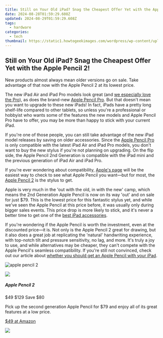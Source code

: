 ```yaml
---
title: Still on Your Old iPad? Snag the Cheapest Offer Yet with the Apple Pencil 2!
date: 2024-08-28T01:59:29.608Z
updated: 2024-08-29T01:59:29.608Z
tags:
  - hardware
categories:
  - tech
thumbnail: https://static1.howtogeekimages.com/wordpress/wp-content/uploads/2024/05/53007391947_cbfb770f1f_o.jpg
---
```


## Still on Your Old iPad? Snag the Cheapest Offer Yet with the Apple Pencil 2!

New products almost always mean older versions go on sale. Take advantage of that now with the Apple Pencil 2 at its lowest price.

 The new iPad Air and iPad Pro models look great (and [we especially love the Pro](https://easy-unlock-android.techidaily.com/in-2024-full-tutorial-to-bypass-your-oneplus-ace-2v-face-lock-by-drfone-android/)), as does the brand-new [Apple Pencil Pro](https://android-location-track.techidaily.com/in-2024-2-ways-to-monitor-realme-c33-2023-activity-drfone-by-drfone-virtual-android/). But that doesn't mean you want to upgrade to these new iPads! In fact, iPads have a pretty long shelf-life compared to other tablets, so unless you're a professional or hobbyist who wants some of the features the new models and Apple Pencil Pro have to offer, you may be more than happy to stick with your current iPad.

 If you're one of those people, you can still take advantage of the new iPad model releases by saving on older accessories. Since the [Apple Pencil Pro](https://www.amazon.com/Apple-Pencil-Pro-Pixel-Perfect-Industry-Leading/dp/B0D3J71RM7?tag=hotoge-20&ascsubtag=UUhtgUeUpU2003189&asc%5Frefurl=https%3A%2F%2Fwww.howtogeek.com%2Fapple-pencil-2-discount%2F&asc%5Fcampaign=Affiliate) is only compatible with the latest iPad Air and iPad Pro models, you don't want to buy the new stylus if you're not planning on upgrading. On the flip side, the Apple Pencil 2nd Generation is compatible with the iPad mini and the previous generation of iPad Air and iPad Pro.

 If you're ever wondering about compatibility, [Apple's page](https://support.apple.com/en-us/108937) will be the easiest way to check to see what Apple Pencil you want—but for most, the [Apple Pencil 2](https://www.amazon.com/Apple-MU8F2AM-A-Pencil-Generation/dp/B07K1WWBJK?tag=hotoge-20&ascsubtag=UUhtgUeUpU2003189&asc%5Frefurl=https%3A%2F%2Fwww.howtogeek.com%2Fapple-pencil-2-discount%2F&asc%5Fcampaign=Affiliate) is the stylus to get.

 Apple is very much in the 'out with the old, in with the new' camp, which means the 2nd Generation Apple Pencil is now on its way 'out' and on sale for just $79\. This is the lowest price for this fantastic stylus yet, and while we've seen the Apple Pencil at this price before, it was usually only during bigger sales events. This price drop is more likely to stick, and it's never a better time to get one of the [best iPad accessories](https://techidaily.com/guide-on-how-to-erase-apple-iphone-6s-data-completely-drfone-by-drfone-ios-full-data-eraser-ios-full-data-eraser/).

 If you're wondering if the Apple Pencil is worth the investment, even at the discounted price—it is. Not only is the Apple Pencil 2 great for drawing, but it also does a great job at replicating the 'natural' handwriting experience, with top-notch tilt and pressure sensitivity, no lag, and more. It's truly a joy to use, and while alternatives may be cheaper, they can't compete with the Apple Pencil's seamless compatibility. If you're still not convinced, check out our article about [whether you should get an Apple Pencil with your iPad](https://facebook-video-footage.techidaily.com/updated-overcoming-shadows-in-indoor-vlogging-environments/).

![apple pencil 2](https://static1.howtogeekimages.com/wordpress/wp-content/uploads/2023/10/apple-pencil-2.png) 

![](https://static1.howtogeekimages.com/wordpresshttps://static0.howtogeekimages.com/wordpress/wp-content/uploads/2024/01/htg-best-of-2024-1.png) 

#####  Apple Pencil 2

$49 $129 Save $80 

Pick up the second generation Apple Pencil for $79 and enjoy all of its great features at a low price.

[$49 at Amazon](https://www.amazon.com/Apple-MU8F2AM-A-Pencil-Generation/dp/B07K1WWBJK?tag=hotoge-20&ascsubtag=UUhtgUeUpU2003189&asc%5Frefurl=https%3A%2F%2Fwww.howtogeek.com%2Fapple-pencil-2-discount%2F&asc%5Fcampaign=Affiliate)

<ins class="adsbygoogle"
     style="display:block"
     data-ad-format="autorelaxed"
     data-ad-client="ca-pub-7571918770474297"
     data-ad-slot="1223367746"></ins>



<ins class="adsbygoogle"
     style="display:block"
     data-ad-client="ca-pub-7571918770474297"
     data-ad-slot="8358498916"
     data-ad-format="auto"
     data-full-width-responsive="true"></ins>



<!-- affiliate ads begin -->
<a href="https://shop.copernic.com/order/checkout.php?PRODS=41033101&QTY=1&AFFILIATE=108875&CART=1"><img src="https://secure.2checkout.com/images/merchant/8d30aa96e72440759f74bd2306c1fa3d/Copernic-2023-Affiliate-728x90-Elite.png" border="0"></a>
<!-- affiliate ads end -->
